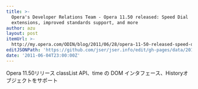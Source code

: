 ```yaml
---
title: >-
  Opera's Developer Relations Team - Opera 11.50 released: Speed Dial
  extensions, improved standards support, and more
author: azu
layout: post
itemUrl: >-
  http://my.opera.com/ODIN/blog/2011/06/28/opera-11-50-released-speed-dial-extensions-improved-standards-support
editJSONPath: 'https://github.com/jser/jser.info/edit/gh-pages/data/2011/06/index.json'
date: '2011-06-04T23:00:00Z'
---
```

Opera 11.50リリース
classList API、time の DOM インタフェース、Historyオブジェクトをサポート
